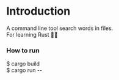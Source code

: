 # Introduction
A command line tool search words in files.\
For learning Rust 🧑‍💻

### How to run
$ cargo build\
$ cargo run -- <text-to-search> <path-to-file>
